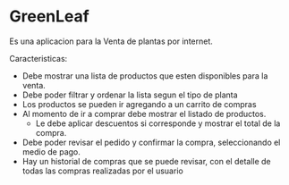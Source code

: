 # GreenLeaf
Es una aplicacion para la Venta de plantas por internet.

Caracteristicas:
  - Debe mostrar una lista de productos que esten disponibles para la venta.
  - Debe poder filtrar y ordenar la lista segun el tipo de planta
  - Los productos se pueden ir agregando a un carrito de compras
  - Al momento de ir a comprar debe mostrar el listado de productos.
    - Le debe aplicar descuentos si corresponde y mostrar el total de la compra.
  - Debe poder revisar el pedido y confirmar la compra, seleccionando el medio de pago.
  - Hay un historial de compras que se puede revisar, con el detalle de todas las compras realizadas por el usuario


